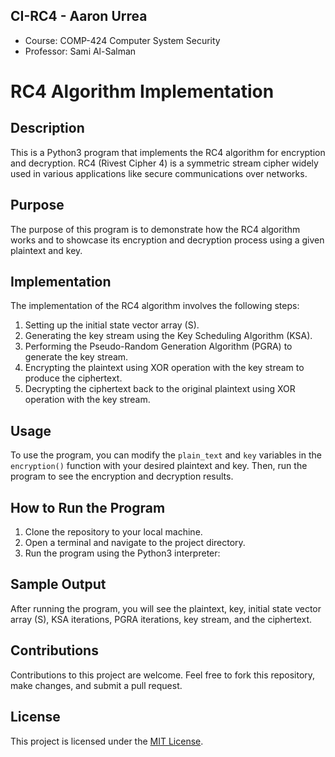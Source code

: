 ## CI-RC4 - Aaron Urrea
 - Course: COMP-424 Computer System Security
 - Professor: Sami Al-Salman

# RC4 Algorithm Implementation

## Description
This is a Python3 program that implements the RC4 algorithm for encryption and decryption. RC4 (Rivest Cipher 4) is a symmetric stream cipher widely used in various applications like secure communications over networks.

## Purpose
The purpose of this program is to demonstrate how the RC4 algorithm works and to showcase its encryption and decryption process using a given plaintext and key.

## Implementation
The implementation of the RC4 algorithm involves the following steps:
1. Setting up the initial state vector array (S).
2. Generating the key stream using the Key Scheduling Algorithm (KSA).
3. Performing the Pseudo-Random Generation Algorithm (PGRA) to generate the key stream.
4. Encrypting the plaintext using XOR operation with the key stream to produce the ciphertext.
5. Decrypting the ciphertext back to the original plaintext using XOR operation with the key stream.

## Usage
To use the program, you can modify the `plain_text` and `key` variables in the `encryption()` function with your desired plaintext and key. Then, run the program to see the encryption and decryption results.

## How to Run the Program
1. Clone the repository to your local machine.
2. Open a terminal and navigate to the project directory.
3. Run the program using the Python3 interpreter:

## Sample Output
After running the program, you will see the plaintext, key, initial state vector array (S), KSA iterations, PGRA iterations, key stream, and the ciphertext.

## Contributions
Contributions to this project are welcome. Feel free to fork this repository, make changes, and submit a pull request.

## License
This project is licensed under the [MIT License](LICENSE).
